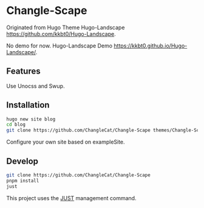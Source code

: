 # Changle-Scape

Originated from Hugo Theme Hugo-Landscape https://github.com/kkbt0/Hugo-Landscape.

No demo for now.
Hugo-Landscape Demo https://kkbt0.github.io/Hugo-Landscape/.

## Features

Use Unocss and Swup.

## Installation

```bash
hugo new site blog
cd blog
git clone https://github.com/ChangleCat/Changle-Scape themes/Changle-Scape
```
Configure your own site based on exampleSite. 

## Develop

```bash
git clone https://github.com/ChangleCat/Changle-Scape
pnpm install
just
```

This project uses the [JUST](https://just.systems/) management command.

